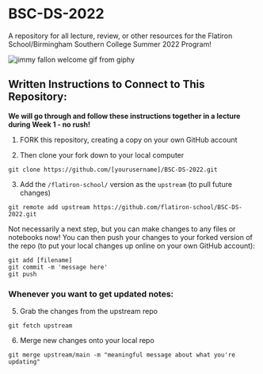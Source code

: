 # BSC-DS-2022

A repository for all lecture, review, or other resources for the Flatiron School/Birmingham Southern College Summer 2022 Program!

![jimmy fallon welcome gif from giphy](https://media.giphy.com/media/OF0yOAufcWLfi/giphy.gif)

## Written Instructions to Connect to This Repository:

**We will go through and follow these instructions together in a lecture during Week 1 - no rush!** 

1. FORK this repository, creating a copy on your own GitHub account

2. Then clone your fork down to your local computer
```
git clone https://github.com/[yourusername]/BSC-DS-2022.git
```

3. Add the `/flatiron-school/` version as the `upstream` (to pull future changes)
```
git remote add upstream https://github.com/flatiron-school/BSC-DS-2022.git
```

Not necessarily a next step, but you can make changes to any files or notebooks now! You can then push your changes to your forked version of the repo (to put your local changes up online on your own GitHub account):
```
git add [filename]
git commit -m 'message here'
git push
```

### Whenever you want to get updated notes:

5. Grab the changes from the upstream repo
```
git fetch upstream
```

6. Merge new changes onto your local repo
```
git merge upstream/main -m "meaningful message about what you're updating"
```
